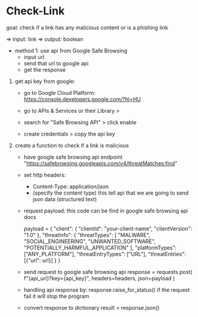 # Check-Link
goal: check if a link has any malicious content or is a phishing link

=> input: link 
=> output: boolean

- method 1: use api from Google Safe Browsing
    - input url
    - send that url to google api
    - get the response



1. get api key from google:
    - go to Google Cloud Platform: https://console.developers.google.com/?hl=HU

    - go to APIs & Services or their Library >
    - search for "Safe Browsing API" > click enable
    - create credentials > copy the api key

2. create a function to check if a link is malicious
    - have google safe browsing api endpoint "https://safebrowsing.googleapis.com/v4/threatMatches:find"

    - set http headers:
        - Content-Type: application/json
        - (specify the content type) this tell api that we are going to send json data (structured text)

    - request payload: this code can be find in google safe browsing api docs

        payload = {
    "client": {
        "clientId": "your-client-name",
        "clientVersion": "1.0"
    },
    "threatInfo": {
        "threatTypes": [
            "MALWARE", "SOCIAL_ENGINEERING", 
            "UNWANTED_SOFTWARE", "POTENTIALLY_HARMFUL_APPLICATION"
        ],
        "platformTypes": ["ANY_PLATFORM"],
        "threatEntryTypes": ["URL"],
        "threatEntries": [{"url": url}]
    }
        }


    - send request to google safe browsing api
    response = requests.post(
    f"{api_url}?key={api_key}", headers=headers, json=payload
    )

    - handling api response by: response.raise_for_status()
    if the request fail it will stop the program 

    - convert response to dictionary
    result = response.json()



    

